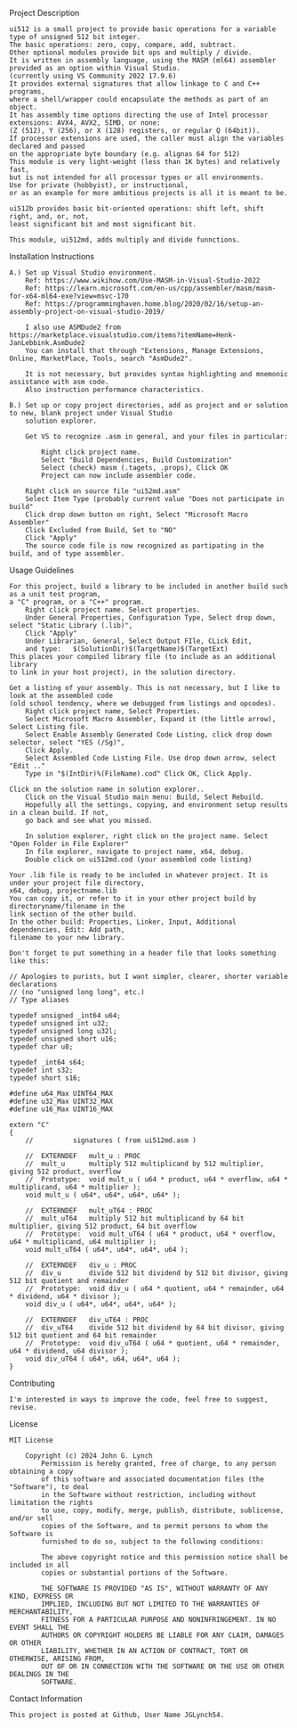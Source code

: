 Project Description

	ui512 is a small project to provide basic operations for a variable type of unsigned 512 bit integer.
	The basic operations: zero, copy, compare, add, subtract.
    Other optional modules provide bit ops and multiply / divide.
	It is written in assembly language, using the MASM (ml64) assembler provided as an option within Visual Studio.
	(currently using VS Community 2022 17.9.6)
	It provides external signatures that allow linkage to C and C++ programs,
	where a shell/wrapper could encapsulate the methods as part of an object.
	It has assembly time options directing the use of Intel processor extensions: AVX4, AVX2, SIMD, or none:
	(Z (512), Y (256), or X (128) registers, or regular Q (64bit)).
	If processor extensions are used, the caller must align the variables declared and passed
	on the appropriate byte boundary (e.g. alignas 64 for 512)
	This module is very light-weight (less than 1K bytes) and relatively fast,
	but is not intended for all processor types or all environments. 
	Use for private (hobbyist), or instructional,
	or as an example for more ambitious projects is all it is meant to be.

	ui512b provides basic bit-oriented operations: shift left, shift right, and, or, not,
    least significant bit and most significant bit.

	This module, ui512md, adds multiply and divide funnctions.

Installation Instructions

    A.) Set up Visual Studio environment.
		Ref: https://www.wikihow.com/Use-MASM-in-Visual-Studio-2022
		Ref: https://learn.microsoft.com/en-us/cpp/assembler/masm/masm-for-x64-ml64-exe?view=msvc-170
		Ref: https://programminghaven.home.blog/2020/02/16/setup-an-assembly-project-on-visual-studio-2019/

		I also use ASMDude2 from https://marketplace.visualstudio.com/items?itemName=Henk-JanLebbink.AsmDude2
		You can install that through "Extensions, Manage Extensions, Online, MarketPlace, Tools, search "AsmDude2".

		It is not necessary, but provides syntax highlighting and mnemonic assistance with asm code.
		Also instruction performance characteristics.

	B.) Set up or copy project directories, add as project and or solution to new, blank project under Visual Studio
		solution explorer.

		Get VS to recognize .asm in general, and your files in particular:

			Right click project name.
			Select "Build Dependencies, Build Customization"
			Select (check) masm (.tagets, .props), Click OK
			Project can now include assembler code.

		Right click on source file "ui52md.asm"
		Select Item Type (probably current value "Does not participate in build"
		Click drop down button on right, Select "Microsoft Macro Assembler"
		Click Excluded from Build, Set to "NO"
		Click "Apply"
		The source code file is now recognized as partipating in the build, and of type assembler.

Usage Guidelines

    For this project, build a library to be included in another build such as a unit test program,
	a "C" program, or a "C++" program.
		Right click project name. Select properties.
		Under General Properties, Configuration Type, Select drop down, select "Static Library (.lib)",
		Click "Apply"
		Under Librarian, General, Select Output FIle, CLick Edit,
		and type:	$(SolutionDir)$(TargetName)$(TargetExt)
	This places your compiled library file (to include as an additional library
	to link in your host project), in the solution directory.

	Get a listing of your assembly. This is not necessary, but I like to look at the assembled code
	(old school tendency, where we debugged from listings and opcodes).
		Right click project name, Select Properties.
		Select Microsoft Macro Assembler, Expand it (the little arrow), Select Listing file.
		Select Enable Assembly Generated Code Listing, click drop down selector, select "YES (/Sg)",
		Click Apply.
		Select Assembled Code Listing File. Use drop down arrow, select "Edit .."
		Type in "$(IntDir)%(FileName).cod" Click OK, Click Apply.
		
	Click on the solution name in solution explorer..
		Click on the Visual Studio main menu: Build, Select Rebuild.
		Hopefully all the settings, copying, and environment setup results in a clean build. If not,
		go back and see what you missed.

		In solution explorer, right click on the project name. Select "Open Folder in File Explorer"
		In file explorer, navigate to project name, x64, debug.
		Double click on ui512md.cod (your assembled code listing)

	Your .lib file is ready to be included in whatever project. It is under your project file directory,
	x64, debug, projectname.lib
	You can copy it, or refer to it in your other project build by directoryname/filename in the 
	link section of the other build. 
	In the other build: Properties, Linker, Input, Additional dependencies, Edit: Add path,
	filename to your new library.

	Don't forget to put something in a header file that looks something like this:

	// Apologies to purists, but I want simpler, clearer, shorter variable declarations
	// (no "unsigned long long", etc.) 
	// Type aliases

	typedef unsigned _int64 u64;
	typedef unsigned int u32;
	typedef unsigned long u32l;
	typedef unsigned short u16;
	typedef char u8;

	typedef _int64 s64;
	typedef int s32;
	typedef short s16;

	#define u64_Max UINT64_MAX
	#define u32_Max UINT32_MAX
	#define u16_Max UINT16_MAX

	extern "C"
	{
		//			signatures ( from ui512md.asm )

		//	EXTERNDEF	mult_u : PROC
		//	mult_u		multiply 512 multiplicand by 512 multiplier, giving 512 product, overflow
		//	Prototype:	void mult_u ( u64 * product, u64 * overflow, u64 * multiplicand, u64 * multiplier );
		void mult_u ( u64*, u64*, u64*, u64* );

		//	EXTERNDEF	mult_uT64 : PROC
		//	mult_uT64	multiply 512 bit multiplicand by 64 bit multiplier, giving 512 product, 64 bit overflow
		//	Prototype:	void mult_uT64 ( u64 * product, u64 * overflow, u64 * multiplicand, u64 multiplier );
		void mult_uT64 ( u64*, u64*, u64*, u64 );

		//	EXTERNDEF	div_u : PROC
		//	div_u		divide 512 bit dividend by 512 bit divisor, giving 512 bit quotient and remainder
		//	Prototype:	void div_u ( u64 * quotient, u64 * remainder, u64 * dividend, u64 * divisor );
		void div_u ( u64*, u64*, u64*, u64* );

		//	EXTERNDEF	div_uT64 : PROC
		//	div_uT64	divide 512 bit dividend by 64 bit divisor, giving 512 bit quotient and 64 bit remainder
		//	Prototype:	void div_uT64 ( u64 * quotient, u64 * remainder, u64 * dividend, u64 divisor );
		void div_uT64 ( u64*, u64, u64*, u64 );
	}	

Contributing

    I'm interested in ways to improve the code, feel free to suggest, revise.


License

	MIT License

		Copyright (c) 2024 John G. Lynch
			Permission is hereby granted, free of charge, to any person obtaining a copy
			of this software and associated documentation files (the "Software"), to deal
			in the Software without restriction, including without limitation the rights
			to use, copy, modify, merge, publish, distribute, sublicense, and/or sell
			copies of the Software, and to permit persons to whom the Software is
			furnished to do so, subject to the following conditions:

			The above copyright notice and this permission notice shall be included in all
			copies or substantial portions of the Software.

			THE SOFTWARE IS PROVIDED "AS IS", WITHOUT WARRANTY OF ANY KIND, EXPRESS OR
			IMPLIED, INCLUDING BUT NOT LIMITED TO THE WARRANTIES OF MERCHANTABILITY,
			FITNESS FOR A PARTICULAR PURPOSE AND NONINFRINGEMENT. IN NO EVENT SHALL THE
			AUTHORS OR COPYRIGHT HOLDERS BE LIABLE FOR ANY CLAIM, DAMAGES OR OTHER
			LIABILITY, WHETHER IN AN ACTION OF CONTRACT, TORT OR OTHERWISE, ARISING FROM,
			OUT OF OR IN CONNECTION WITH THE SOFTWARE OR THE USE OR OTHER DEALINGS IN THE
			SOFTWARE.


Contact Information

    This project is posted at Github, User Name JGLynch54.
